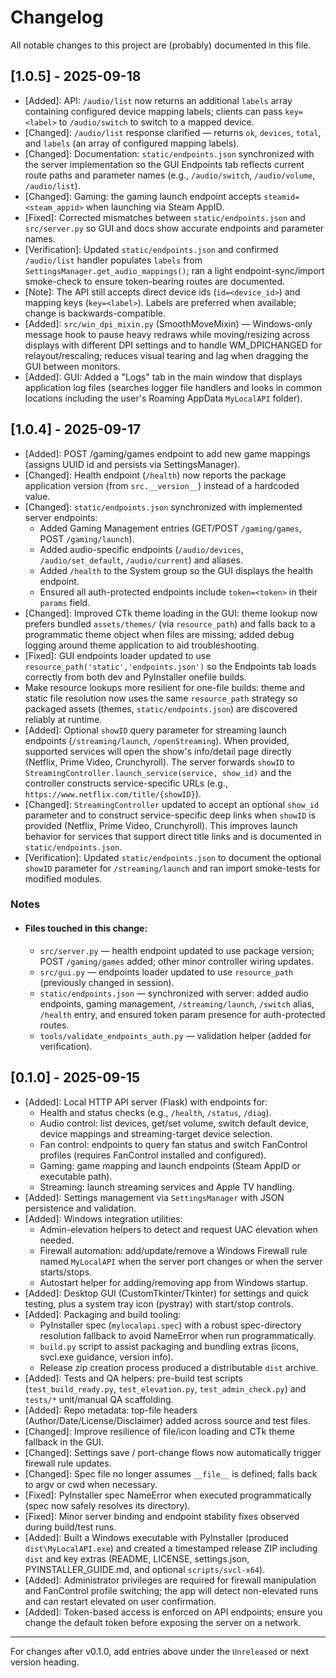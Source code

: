 # Changelog
All notable changes to this project are (probably) documented in this file.
 
## [1.0.5] - 2025-09-18
- [Added]: API: `/audio/list` now returns an additional `labels` array containing configured device mapping labels; clients can pass `key=<label>` to `/audio/switch` to switch to a mapped device.
- [Changed]: `/audio/list` response clarified — returns `ok`, `devices`, `total`, and `labels` (an array of configured mapping labels).
- [Changed]: Documentation: `static/endpoints.json` synchronized with the server implementation so the GUI Endpoints tab reflects current route paths and parameter names (e.g., `/audio/switch`, `/audio/volume`, `/audio/list`).
- [Changed]: Gaming: the gaming launch endpoint accepts `steamid=<steam_appid>` when launching via Steam AppID.
- [Fixed]: Corrected mismatches between `static/endpoints.json` and `src/server.py` so GUI and docs show accurate endpoints and parameter names.
- [Verification]: Updated `static/endpoints.json` and confirmed `/audio/list` handler populates `labels` from `SettingsManager.get_audio_mappings()`; ran a light endpoint-sync/import smoke-check to ensure token-bearing routes are documented.
- [Note]: The API still accepts direct device ids (`id=<device_id>`) and mapping keys (`key=<label>`). Labels are preferred when available; change is backwards-compatible.
- [Added]: `src/win_dpi_mixin.py` (SmoothMoveMixin) — Windows-only message hook to pause heavy redraws while moving/resizing across displays with different DPI settings and to handle WM_DPICHANGED for relayout/rescaling; reduces visual tearing and lag when dragging the GUI between monitors.
 - [Added]: GUI: Added a "Logs" tab in the main window that displays application log files (searches logger file handlers and looks in common locations including the user's Roaming AppData `MyLocalAPI` folder).

## [1.0.4] - 2025-09-17
- [Added]: POST /gaming/games endpoint to add new game mappings (assigns UUID id and persists via SettingsManager).
- [Changed]: Health endpoint (`/health`) now reports the package application version (from `src.__version__`) instead of a hardcoded value.
- [Changed]: `static/endpoints.json` synchronized with implemented server endpoints:
  - Added Gaming Management entries (GET/POST `/gaming/games`, POST `/gaming/launch`).
  - Added audio-specific endpoints (`/audio/devices`, `/audio/set_default`, `/audio/current`) and aliases.
  - Added `/health` to the System group so the GUI displays the health endpoint.
  - Ensured all auth-protected endpoints include `token=<token>` in their `params` field.
- [Changed]: Improved CTk theme loading in the GUI: theme lookup now prefers bundled `assets/themes/` (via `resource_path`) and falls back to a programmatic theme object when files are missing; added debug logging around theme application to aid troubleshooting.
- [Fixed]: GUI endpoints loader updated to use `resource_path('static','endpoints.json')` so the Endpoints tab loads correctly from both dev and PyInstaller onefile builds.
 - Make resource lookups more resilient for one-file builds: theme and static file resolution now uses the same `resource_path` strategy so packaged assets (themes, `static/endpoints.json`) are discovered reliably at runtime.
- [Added]: Optional `showID` query parameter for streaming launch endpoints (`/streaming/launch`, `/openStreaming`). When provided, supported services will open the show's info/detail page directly (Netflix, Prime Video, Crunchyroll). The server forwards `showID` to `StreamingController.launch_service(service, show_id)` and the controller constructs service-specific URLs (e.g., `https://www.netflix.com/title/{showID}`).
- [Changed]: `StreamingController` updated to accept an optional `show_id` parameter and to construct service-specific deep links when `showID` is provided (Netflix, Prime Video, Crunchyroll). This improves launch behavior for services that support direct title links and is documented in `static/endpoints.json`.
- [Verification]: Updated `static/endpoints.json` to document the optional `showID` parameter for `/streaming/launch` and ran import smoke-tests for modified modules.

### Notes
- #### Files touched in this change:
  - `src/server.py` — health endpoint updated to use package version; POST `/gaming/games` added; other minor controller wiring updates.
  - `src/gui.py` — endpoints loader updated to use `resource_path` (previously changed in session).
  - `static/endpoints.json` — synchronized with server: added audio endpoints, gaming management, `/streaming/launch`, `/switch` alias, `/health` entry, and ensured token param presence for auth-protected routes.
  - `tools/validate_endpoints_auth.py` — validation helper (added for verification).


## [0.1.0] - 2025-09-15
- [Added]: Local HTTP API server (Flask) with endpoints for:
  - Health and status checks (e.g., `/health`, `/status`, `/diag`).
  - Audio control: list devices, get/set volume, switch default device, device mappings and streaming-target device selection.
  - Fan control: endpoints to query fan status and switch FanControl profiles (requires FanControl installed and configured).
  - Gaming: game mapping and launch endpoints (Steam AppID or executable path).
  - Streaming: launch streaming services and Apple TV handling.
- [Added]: Settings management via `SettingsManager` with JSON persistence and validation.
- [Added]: Windows integration utilities:
  - Admin-elevation helpers to detect and request UAC elevation when needed.
  - Firewall automation: add/update/remove a Windows Firewall rule named `MyLocalAPI` when the server port changes or when the server starts/stops.
  - Autostart helper for adding/removing app from Windows startup.
- [Added]: Desktop GUI (CustomTkinter/Tkinter) for settings and quick testing, plus a system tray icon (pystray) with start/stop controls.
- [Added]: Packaging and build tooling:
  - PyInstaller spec (`mylocalapi.spec`) with a robust spec-directory resolution fallback to avoid NameError when run programmatically.
  - `build.py` script to assist packaging and bundling extras (icons, svcl.exe guidance, version info).
  - Release zip creation process produced a distributable `dist` archive.
- [Added]: Tests and QA helpers: pre-build test scripts (`test_build_ready.py`, `test_elevation.py`, `test_admin_check.py`) and `tests/*` unit/manual QA scaffolding.
- [Added]: Repo metadata: top-file headers (Author/Date/License/Disclaimer) added across source and test files.
- [Changed]: Improve resilience of file/icon loading and CTk theme fallback in the GUI.
- [Changed]: Settings save / port-change flows now automatically trigger firewall rule updates.
- [Changed]: Spec file no longer assumes `__file__` is defined; falls back to argv or cwd when necessary.
- [Fixed]: PyInstaller spec NameError when executed programmatically (spec now safely resolves its directory).
- [Fixed]: Minor server binding and endpoint stability fixes observed during build/test runs.
- [Added]: Built a Windows executable with PyInstaller (produced `dist\MyLocalAPI.exe`) and created a timestamped release ZIP including `dist` and key extras (README, LICENSE, settings.json, PYINSTALLER_GUIDE.md, and optional `scripts/svcl-x64`).
- [Added]: Administrator privileges are required for firewall manipulation and FanControl profile switching; the app will detect non-elevated runs and can restart elevated on user confirmation.
- [Added]: Token-based access is enforced on API endpoints; ensure you change the default token before exposing the server on a network.

---

For changes after v0.1.0, add entries above under the `Unreleased` or next version heading.


